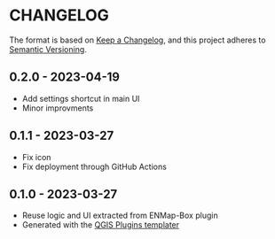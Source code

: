 # CHANGELOG

The format is based on [Keep a Changelog](https://keepachangelog.com/), and this project adheres to [Semantic Versioning](https://semver.org/).

<!--

Unreleased

## version_tag - YYYY-DD-mm

### Added

### Changed

### Removed

-->

## 0.2.0 - 2023-04-19

- Add settings shortcut in main UI
- Minor improvments

## 0.1.1 - 2023-03-27

- Fix icon
- Fix deployment through GitHub Actions

## 0.1.0 - 2023-03-27

- Reuse logic and UI extracted from ENMap-Box plugin
- Generated with the [QGIS Plugins templater](https://oslandia.gitlab.io/qgis/template-qgis-plugin/)
